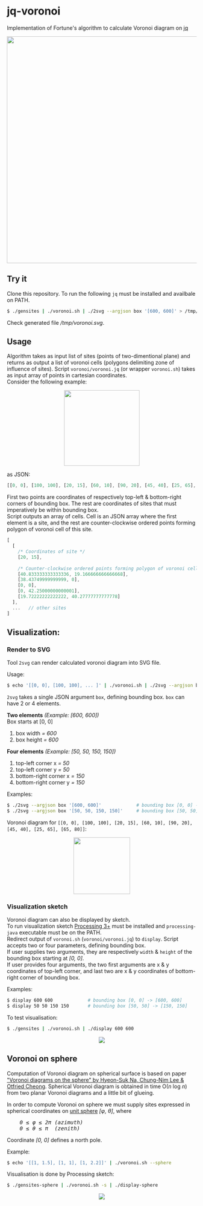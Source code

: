# jq-voronoi
Implementation of Fortune's algorithm to calculate Voronoi diagram on
[jq](https://stedolan.github.io/jq/)

<p align="center">
    <img height="600px" src="https://cdn.rawgit.com/hosuaby/jq-voronoi/master/docs/bluejay_voronoi.jpg" />
</p>

## Try it
Clone this repository. To run the following `jq` must be installed and availbale on PATH.

```bash
$ ./gensites | ./voronoi.sh | ./2svg --argjson box '[600, 600]' > /tmp/voronoi.svg
```

Check generated file */tmp/voronoi.svg*.

## Usage

Algorithm takes as input list of sites (points of two-dimentional plane) and returns as output a
list of voronoi cells (polygons delimiting zone of influence of sites). Script `voronoi/voronoi.jq`
(or wrapper `voronoi.sh`) takes as input array of points in cartesian coordinates.  
Consider the following example:

<p align="center">
    <img src="https://cdn.rawgit.com/hosuaby/jq-voronoi/master/docs/doc_1.svg"
        width="200px"
        height="200px" />
</p>

as JSON:

```javascript
[[0, 0], [100, 100], [20, 15], [60, 10], [90, 20], [45, 40], [25, 65], [65, 80]]
```

First two points are coordinates of respectively top-left & bottom-right corners of
bounding box. The rest are coordinates of sites that must imperatively be within bounding box.  
Script outputs an array of cells. Cell is an JSON array where the first element is a site, and the
rest are counter-clockwise ordered points forming polygon of voronoi cell of this site.

```javascript
[
  [
    /* Coordinates of site */
    [20, 15],
    
    /* Counter-clockwise ordered points forming polygon of voronoi cell of the site */
    [40.833333333333336, 19.166666666666668],
    [38.43749999999999, 0],
    [0, 0],
    [0, 42.25000000000001],
    [19.72222222222222, 40.27777777777778]
  ],
  ...   // other sites  
]
``` 

## Visualization:

### Render to SVG

Tool `2svg` can render calculated voronoi diagram into SVG file.

Usage:
```bash
$ echo '[[0, 0], [100, 100], ... ]' | ./voronoi.sh | ./2svg --argjson box '[100, 100]' > output.svg
```

`2svg` takes a single JSON argument `box`, defining bounding box. `box` can have 2 or 4 elements.

**Two elements** *(Example: [600, 600])*  
Box starts at [0, 0]

1. box width *= 600*
2. box height *= 600*

**Four elements** *(Example: [50, 50, 150, 150])*

1. top-left corner x *= 50*
2. top-left corner y *= 50*
3. bottom-right corner x *= 150*
4. bottom-right corner y *= 150*

Examples:

```bash
$ ./2svg --argjson box '[600, 600]'             # bounding box [0, 0] -> [600, 600]
$ ./2svg --argjson box '[50, 50, 150, 150]'     # bounding box [50, 50] -> [150, 150]
```

Voronoi diagram for
`[[0, 0], [100, 100], [20, 15], [60, 10], [90, 20], [45, 40], [25, 65], [65, 80]]`:

<p align="center">
    <img src="https://cdn.rawgit.com/hosuaby/jq-voronoi/master/docs/doc_2.svg"
        width="150px"
        height="150px" />
</p>
    
### Visualization sketch

Voronoi diagram can also be displayed by sketch.  
To run visualization sketch [Processing 3+](https://processing.org/) must be installed and
`processing-java` executable must be on the PATH.  
Redirect output of `voronoi.sh` (`voronoi/voronoi.jq`) to `display`. Script accepts two or four
parameters, defining bounding box.  
If user supplies two arguments, they are respectively `width` & `height` of the bounding box
starting at *[0, 0]*.  
If user provides four arguments, the two first arguments are x & y coordinates of top-left corner,
and last two are x & y coordinates of bottom-right corner of bounding box.

Examples:

```bash
$ display 600 600             # bounding box [0, 0] -> [600, 600]
$ display 50 50 150 150       # bounding box [50, 50] -> [150, 150]
```

To test visualisation:

```bash
$ ./gensites | ./voronoi.sh | ./display 600 600
```

<p align="center">
    <img src="https://cdn.rawgit.com/hosuaby/jq-voronoi/master/docs/doc_3.png" />
</p>

## Voronoi on sphere

Computation of Voronoi diagram on spherical surface is based on paper ["Voronoi diagrams on the sphere" by Hyeon-Suk Na, Chung-Nim Lee & Otfried Cheong](https://www.sciencedirect.com/science/article/pii/S0925772102000779?via%3Dihub). Spherical Voronoi diagram is obtained in time O(_n_ log _n_) from two planar Voronoi diagrams and a little bit of glueing.

In order to compute Voronoi on sphere we must supply sites expressed in spherical coordinates on [unit sphere](https://en.wikipedia.org/wiki/Unit_sphere) _[φ, θ]_, where  
<pre>
    <i>0 ≤ φ ≤ 2π (azimuth)</i>
    <i>0 ≤ θ ≤ π  (zenith)</i>
</pre>

Coordinate _[0, 0]_ defines a north pole.

Example:

```bash
$ echo '[[1, 1.5], [1, 1], [1, 2.2]]' | ./voronoi.sh --sphere
```

Visualisation is done by Processing sketch:

```bash
$ ./gensites-sphere | ./voronoi.sh -s | ./display-sphere
```

<p align="center">
    <img src="https://cdn.rawgit.com/hosuaby/jq-voronoi/master/docs/sphere.png" />
</p>
